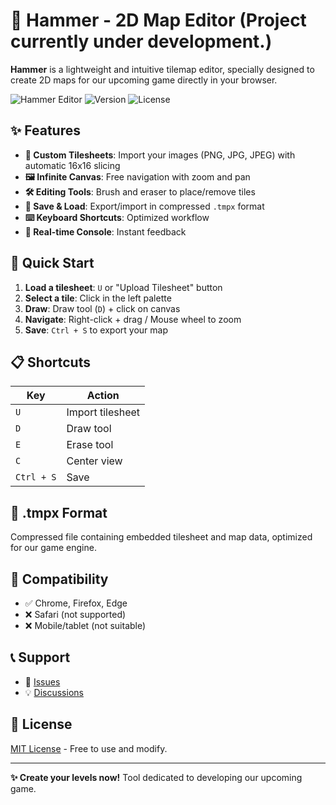 # 🔨 Hammer - 2D Map Editor (Project currently under development.)

**Hammer** is a lightweight and intuitive tilemap editor, specially designed to create 2D maps for our upcoming game directly in your browser.

![Hammer Editor](https://img.shields.io/badge/Status-Online-brightgreen) ![Version](https://img.shields.io/badge/Version-1.0-blue) ![License](https://img.shields.io/badge/License-MIT-green)

## ✨ Features

- **🎨 Custom Tilesheets**: Import your images (PNG, JPG, JPEG) with automatic 16x16 slicing
- **🖼️ Infinite Canvas**: Free navigation with zoom and pan
- **🛠️ Editing Tools**: Brush and eraser to place/remove tiles
- **💾 Save & Load**: Export/import in compressed `.tmpx` format
- **⌨️ Keyboard Shortcuts**: Optimized workflow
- **📝 Real-time Console**: Instant feedback

## 🚀 Quick Start

1. **Load a tilesheet**: `U` or "Upload Tilesheet" button
2. **Select a tile**: Click in the left palette
3. **Draw**: Draw tool (`D`) + click on canvas
4. **Navigate**: Right-click + drag / Mouse wheel to zoom
5. **Save**: `Ctrl + S` to export your map

## 📋 Shortcuts

| Key | Action |
|-----|--------|
| `U` | Import tilesheet |
| `D` | Draw tool |
| `E` | Erase tool |
| `C` | Center view |
| `Ctrl + S` | Save |

## 📄 .tmpx Format

Compressed file containing embedded tilesheet and map data, optimized for our game engine.

## 📱 Compatibility

- ✅ Chrome, Firefox, Edge
- ❌ Safari (not supported)
- ❌ Mobile/tablet (not suitable)

## 📞 Support

- 🐛 [Issues](https://github.com/Under-scape/hammer/issues)
- 💡 [Discussions](https://github.com/Under-scape/hammer/discussions)

## 📜 License

[MIT License](LICENSE) - Free to use and modify.

---

**✨ Create your levels now!** Tool dedicated to developing our upcoming game.